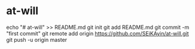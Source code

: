 # at-will
echo "# at-will" >> README.md
git init
git add README.md
git commit -m "first commit"
git remote add origin https://github.com/SEiKAyin/at-will.git
git push -u origin master
